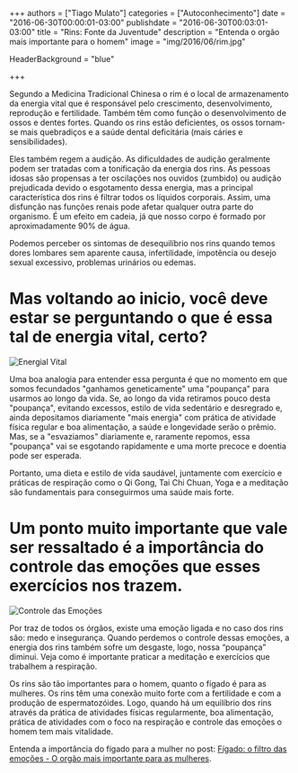 +++
authors = ["Tiago Mulato"]
categories = ["Autoconhecimento"]
date = "2016-06-30T00:00:01-03:00"
publishdate = "2016-06-30T00:03:01-03:00"
title = "Rins: Fonte da Juventude"
description = "Entenda o orgão mais importante para o homem"
image = "img/2016/06/rim.jpg"

HeaderBackground = "blue"


+++


Segundo a Medicina Tradicional Chinesa o rim é o local de armazenamento da energia vital que é responsável pelo crescimento, desenvolvimento, reprodução e fertilidade. Também têm como função o desenvolvimento de ossos e dentes fortes. Quando os rins estão deficientes, os ossos tornam-se mais quebradiços e a saúde dental deficitária (mais cáries e sensibilidades).

Eles também regem a audição. As dificuldades de audição geralmente podem ser tratadas com a tonificação da energia dos rins. As pessoas idosas são propensas a ter oscilações nos ouvidos (zumbido) ou audição prejudicada devido o esgotamento dessa energia, mas a principal característica dos rins é filtrar todos os líquidos corporais. Assim, uma disfunção nas funções renais pode afetar qualquer outra parte do organismo. É um efeito em cadeia, já que nosso corpo é formado por aproximadamente 90% de água.

Podemos perceber os sintomas de desequilíbrio nos rins quando temos dores lombares sem aparente causa, infertilidade, impotência ou desejo sexual excessivo, problemas urinários ou edemas.

# Mas voltando ao inicio, você deve estar se perguntando o que é essa tal de energia vital, certo?

![Energial Vital](https://s3-sa-east-1.amazonaws.com/blog.autoconexao.org.br/img/2016/06/energia-vital.png)


Uma boa analogia para entender essa pergunta é que no momento em que somos fecundados "ganhamos geneticamente" uma "poupança" para usarmos ao longo da vida. Se, ao longo da vida retiramos pouco desta "poupança", evitando excessos, estilo de vida sedentário e desregrado e, ainda depositamos diariamente "mais energia" com prática de atividade física regular e boa alimentação, a saúde e longevidade serão o prêmio. Mas, se a "esvaziamos" diariamente e, raramente repomos, essa "poupança" vai se esgotando rapidamente e uma morte precoce e doentia pode ser esperada.

Portanto, uma dieta e estilo de vida saudável, juntamente com exercício e práticas de respiração como o Qi Gong, Tai Chi Chuan, Yoga e a meditação são fundamentais para conseguirmos uma saúde mais forte.

# Um ponto muito importante que vale ser ressaltado é a importância do controle das emoções que esses exercícios nos trazem.

![Controle das Emoções](https://s3-sa-east-1.amazonaws.com/blog.autoconexao.org.br/img/2016/06/controle-das-emocoes.jpg)

Por traz de todos os órgãos, existe uma emoção ligada e no caso dos rins são: medo e insegurança. Quando perdemos o controle dessas emoções, a energia dos rins também sofre um desgaste, logo, nossa “poupança” diminui. Veja como é importante praticar a meditação e exercícios que trabalhem a respiração.

Os rins são tão importantes para o homem, quanto o fígado é para as mulheres. Os rins têm uma conexão muito forte com a fertilidade e com a produção de espermatozóides. Logo, quando há um equilíbrio dos rins através da prática de atividades físicas regularmente, boa alimentação, prática de atividades com o foco na respiração e controle das emoções o homem tem mais vitalidade.

Entenda a importância do fígado para a mulher no post: [Fígado: o filtro das emoções - O orgão mais importante para as mulheres](http://blog.autoconexao.org.br/post/2016/05/figado-o-filtro-das-emocoes/).
